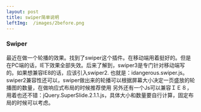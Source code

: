```yaml
---
layout: post
title: swiper简单说明
leftImg:  /images/2before.png
---
```


### Swiper

最近在做一个轮播的效果。找到了swiper这个插件。在移动端用着挺好的。但是在PC端的话，IE下效果全部失效。后来了解到，swiper3是专门针对移动端写的。如果想兼容IE8的话，应该引入swiper2.
也就是：idangerous.swiper.js。
swiper2兼容性还可以，swiper做出来的轮播可以根据屏幕大小决定一页盛放的轮播图的数量，在做响应式布局的时候推荐使用
另外还有一个Js可以兼容ＩＥ８，用着也还不错：jQuery.SuperSlide.2.1.1.js，具体大小和数量要自行计算，固定布局的时候可以考虑。